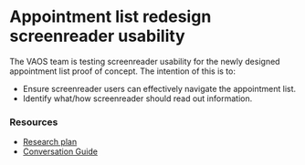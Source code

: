 # Appointment list redesign screenreader usability 
The VAOS team is testing screenreader usability for the newly designed appointment list proof of concept. The intention of this is to:

* Ensure screenreader users can effectively navigate the appointment list.
* Identify what/how screenreader should read out information. 


### Resources
* [Research plan]()
* [Conversation Guide]()
